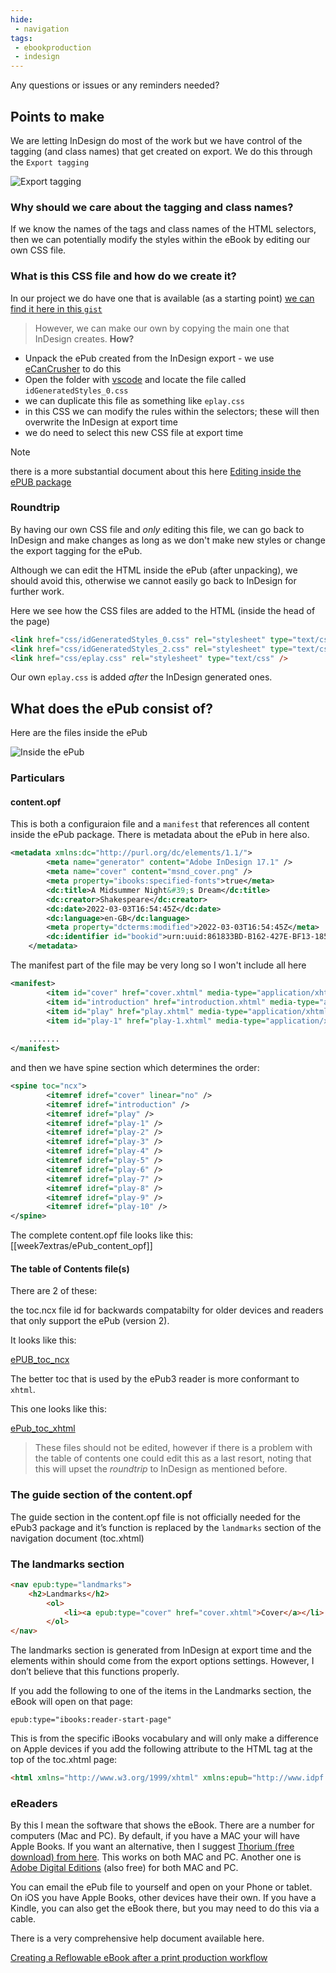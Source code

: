 ```yaml
---
hide:
 - navigation
tags:
 - ebookproduction
 - indesign
---
```


Any questions or issues or any reminders needed?

## Points to make
We are letting InDesign do most of the work but we have control of the tagging (and class names) that get created on export. We do this through the `Export tagging`

![Export tagging](../../media/Screenshot_2017-12-20_16.18.53.png)

### Why should we care about the tagging and class names?

If we know the names of the tags and class names of the HTML selectors, then we can potentially modify the styles within the eBook by editing our own CSS file.

### What is this CSS file and how do we create it?

In our project we do have one that is available (as a starting point) [we can find it here in this `gist`](https://gist.github.com/Pageboy/731b9b7ad8e42c324dc75528f159ad98) 

>However, we can make our own by copying the main one that InDesign creates. **How?**

- Unpack the ePub created from the InDesign export - we use [eCanCrusher](https://www.docdataflow.com/ecancrusher/) to do this
- Open the folder with [vscode](https://code.visualstudio.com/download) and locate the file called `idGeneratedStyles_0.css`
- we can duplicate this file as something like `eplay.css`
- in this CSS we can modify the rules within the selectors; these will then overwrite the InDesign at export time
- we do need to select this new CSS file at export time


> [!note]
> there is a more substantial document about this here
>  [Editing inside the ePUB package](../../eBookProduction/Editing%20inside%20the%20ePUB%20package.md)

### Roundtrip
By having our own CSS file and _only_ editing this file, we can go back to InDesign and make changes as long as we don't make new styles or change the export tagging for the ePub.

Although we can edit the HTML inside the ePub (after unpacking), we should avoid this, otherwise we cannot easily go back to InDesign for further work.

Here we see how the CSS files are added to the HTML (inside the head of the page)

```html
<link href="css/idGeneratedStyles_0.css" rel="stylesheet" type="text/css" />
<link href="css/idGeneratedStyles_2.css" rel="stylesheet" type="text/css" />
<link href="css/eplay.css" rel="stylesheet" type="text/css" />
```

Our own `eplay.css` is added _after_ the InDesign generated ones.

## What does the ePub consist of?
Here are the files inside the ePub

![Inside the ePub](../../media/Screenshot_2022-03-09_at_09.19.14.png)

### Particulars
#### content.opf

This is both a configuraion file and a `manifest` that references all content inside the ePub package. There is metadata about the ePub in here also.

```xml
<metadata xmlns:dc="http://purl.org/dc/elements/1.1/">
		<meta name="generator" content="Adobe InDesign 17.1" />
		<meta name="cover" content="msnd_cover.png" />
		<meta property="ibooks:specified-fonts">true</meta>
		<dc:title>A Midsummer Night&#39;s Dream</dc:title>
		<dc:creator>Shakespeare</dc:creator>
		<dc:date>2022-03-03T16:54:45Z</dc:date>
		<dc:language>en-GB</dc:language>
		<meta property="dcterms:modified">2022-03-03T16:54:45Z</meta>
		<dc:identifier id="bookid">urn:uuid:861833BD-B162-427E-BF13-185185EC8530</dc:identifier>
	</metadata>

```

The manifest part of the file may be very long so I won't include all here

```xml
<manifest>
		<item id="cover" href="cover.xhtml" media-type="application/xhtml+xml" />
		<item id="introduction" href="introduction.xhtml" media-type="application/xhtml+xml" />
		<item id="play" href="play.xhtml" media-type="application/xhtml+xml" />
		<item id="play-1" href="play-1.xhtml" media-type="application/xhtml+xml" />
	
	.......
</manifest>
```

and then we have spine section which determines the order:

```xml
<spine toc="ncx">
		<itemref idref="cover" linear="no" />
		<itemref idref="introduction" />
		<itemref idref="play" />
		<itemref idref="play-1" />
		<itemref idref="play-2" />
		<itemref idref="play-3" />
		<itemref idref="play-4" />
		<itemref idref="play-5" />
		<itemref idref="play-6" />
		<itemref idref="play-7" />
		<itemref idref="play-8" />
		<itemref idref="play-9" />
		<itemref idref="play-10" />
</spine>
```

The complete content.opf file looks like this: [[week7extras/ePub_content_opf]]

#### The table of Contents file(s)
There are 2 of these:

the toc.ncx file id for backwards compatabilty for older devices and readers that only support the ePub (version 2).

It looks like this:

[ePUB_toc_ncx](week7extras/ePUB_toc_ncx.md)

The better toc that is used by the ePub3 reader is more conformant to `xhtml`. 

This one looks like this:

[ePub_toc_xhtml](week7extras/ePub_toc_xhtml.md)

>These files should not be edited, however if there is a problem with the table of contents one could edit this as a last resort, noting that this will upset the _roundtrip_ to InDesign as mentioned before.

### The guide section of the content.opf

The guide section in the content.opf file is not officially needed for the ePub3 package and it’s function is replaced by the `landmarks` section of the navigation document (toc.xhtml)

### The landmarks section

```html
<nav epub:type="landmarks">
	<h2>Landmarks</h2>
		<ol>
			<li><a epub:type="cover" href="cover.xhtml">Cover</a></li>
		</ol>
</nav>

```

The landmarks section is generated from InDesign at export time and the elements within should come from the export options settings. However, I don’t believe that this functions properly.

If you add the following to one of the items in the Landmarks section, the eBook will open on that page:

`epub:type="ibooks:reader-start-page"`

This is from the specific iBooks vocabulary and will only make a difference on Apple devices if you add the following attribute to the HTML tag at the top of the toc.xhtml page:

```html
<html xmlns="http://www.w3.org/1999/xhtml" xmlns:epub="http://www.idpf.org/2007/ops" epub:prefix="ibooks: http://vocabulary.itunes.apple.com/rdf/ibooks/vocabulary-extensions-1.0/">
```

### eReaders

By this I mean the software that shows the eBook. There are a number for computers (Mac and PC). By default, if you have a MAC your will have Apple Books. If you want an alternative, then I suggest [Thorium (free download) from here](https://www.edrlab.org/software/thorium-reader/). This works on both MAC and PC. Another one is [Adobe Digital Editions](https://www.adobe.com/uk/solutions/ebook/digital-editions/download.html) (also free) for both MAC and PC.

You can email the ePub file to yourself and open on your Phone or tablet. On iOS you have Apple Books, other devices have their own. If you have a Kindle, you can also get the eBook there, but you may need to do this via a cable.

There is a very comprehensive help document available here.

[Creating a Reflowable eBook after a print production workflow](../../eBookProduction/Creating%20a%20Reflowable%20eBook%20after%20a%20print%20production%20workflow.md)